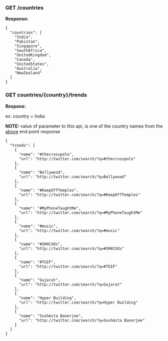 ### GET /countries

**Response:**
```
{
  "countries": [
    "India",
    "Pakistan",
    "Singapore",
    "SouthAfrica",
    "UnitedKingdom",
    "Canada",
    "UnitedStates",
    "Australia",
    "NewZealand"
  ]
}
```

### GET countries/{country}/trends

**Respone:** 

ex: country = India

**NOTE:** value of parameter to this api, is one of the country names from the [above](https://github.com/Infratab/Twitter-Trends/blob/master/API.md#get-apiwebcountrylist) end point response
```
{
  "trends": [
    {
      "name": "#thecrosspolo",
      "url": "http://twitter.com/search/?q=#thecrosspolo"
    },
    {
      "name": "Bollywood",
      "url": "http://twitter.com/search/?q=Bollywood"
    },
    {
      "name": "#KeepOffTemples",
      "url": "http://twitter.com/search/?q=#KeepOffTemples"
    },
    {
      "name": "#MyPhoneTaughtMe",
      "url": "http://twitter.com/search/?q=#MyPhoneTaughtMe"
    },
    {
      "name": "#music",
      "url": "http://twitter.com/search/?q=#music"
    },
    {
      "name": "#SM4CXOs",
      "url": "http://twitter.com/search/?q=#SM4CXOs"
    },
    {
      "name": "#TGIF",
      "url": "http://twitter.com/search/?q=#TGIF"
    },
    {
      "name": "Gujarat",
      "url": "http://twitter.com/search/?q=Gujarat"
    },
    {
      "name": "Hyper Building",
      "url": "http://twitter.com/search/?q=Hyper Building"
    },
    {
      "name": "Sushmita Banerjee",
      "url": "http://twitter.com/search/?q=Sushmita Banerjee"
    }
  ]
}
```
